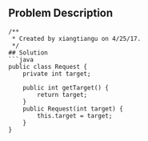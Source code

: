 ## Problem Description
```
/**
 * Created by xiangtiangu on 4/25/17.
 */
## Solution
```java
public class Request {
    private int target;

    public int getTarget() {
        return target;
    }
    public Request(int target) {
        this.target = target;
    }
}
